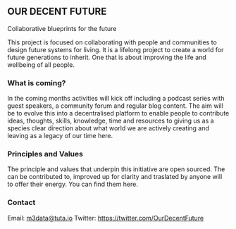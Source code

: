## OUR DECENT FUTURE
Collaborative blueprints for the future

This project is focused on collaborating with people and communities to design future systems for living.
It is a lifelong project to create a world for future generations to inherit. One that is about improving the life and wellbeing of all people. 

### What is coming?
In the coming months activities will kick off including a podcast series with guest speakers, a community forum and regular blog content. The aim will be to evolve this into a decentralised platform to enable people to contribute ideas, thoughts, skills, knowledge, time and resources to giving us as a species clear direction about what world we are actively creating and leaving as a legacy of our time here.

### Principles and Values
The principle and values that underpin this initiative are open sourced. The can be contributed to, improved up for clarity and traslated by anyone will to offer their energy. You can find them here.

### Contact
Email: m3data@tuta.io
Twitter: https://twitter.com/OurDecentFuture
